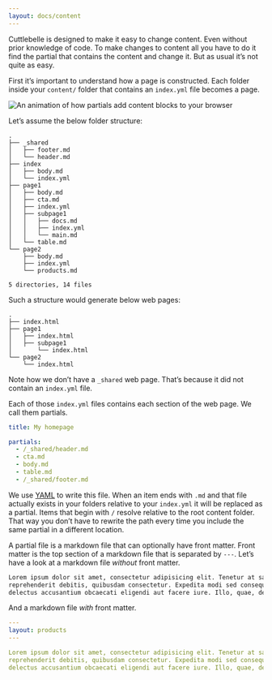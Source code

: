 ```yaml
---
layout: docs/content
---
```


Cuttlebelle is designed to make it easy to change content. Even without prior knowledge of code.
To make changes to content all you have to do it find the partial that contains the content and change it. But as usual it’s not quite as easy.

First it’s important to understand how a page is constructed. Each folder inside your `content/` folder that contains an `index.yml` file becomes a page.

![An animation of how partials add content blocks to your browser](/assets/img/filesystem.gif)

Let’s assume the below folder structure:

```shell
.
├── _shared
│   ├── footer.md
│   └── header.md
├── index
│   ├── body.md
│   └── index.yml
├── page1
│   ├── body.md
│   ├── cta.md
│   ├── index.yml
│   ├── subpage1
│   │   ├── docs.md
│   │   ├── index.yml
│   │   └── main.md
│   └── table.md
└── page2
    ├── body.md
    ├── index.yml
    └── products.md

5 directories, 14 files
```

Such a structure would generate below web pages:

```shell
.
├── index.html
├── page1
│   ├── index.html
│   ├── subpage1
│       └── index.html
└── page2
    └── index.html
```

Note how we don’t have a `_shared` web page. That’s because it did not contain an `index.yml` file.

Each of those `index.yml` files contains each section of the web page. We call them partials.

```yaml
title: My homepage

partials:
  - /_shared/header.md
  - cta.md
  - body.md
  - table.md
  - /_shared/footer.md
```

We use [YAML](http://yaml.org/) to write this file. When an item ends with `.md` and that file actually exists in your folders relative to your `index.yml` it
will be replaced as a partial. Items that begin with `/` resolve relative to the root content folder. That way you don’t have to rewrite the path every time you
include the same partial in a different location.

A partial file is a markdown file that can optionally have front matter. Front matter is the top section of a markdown file that is separated by `---`.
Let’s have a look at a markdown file *without* front matter.

```markdown
Lorem ipsum dolor sit amet, consectetur adipisicing elit. Tenetur at saepe
reprehenderit debitis, quibusdam consectetur. Expedita modi sed consequuntur
delectus accusantium obcaecati eligendi aut facere iure. Illo, quae, delectus!
```

And a markdown file *with* front matter.

```yaml
---
layout: products
---

Lorem ipsum dolor sit amet, consectetur adipisicing elit. Tenetur at saepe
reprehenderit debitis, quibusdam consectetur. Expedita modi sed consequuntur
delectus accusantium obcaecati eligendi aut facere iure. Illo, quae, delectus!
```
